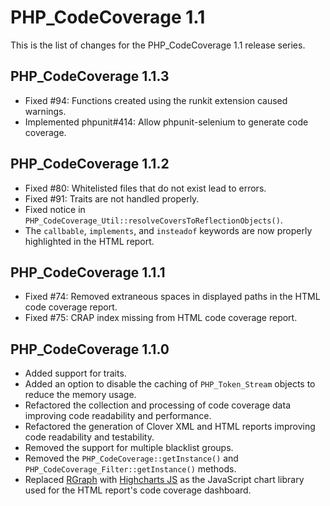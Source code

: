 PHP_CodeCoverage 1.1
====================

This is the list of changes for the PHP_CodeCoverage 1.1 release series.

PHP_CodeCoverage 1.1.3
----------------------

* Fixed #94: Functions created using the runkit extension caused warnings.
* Implemented phpunit#414: Allow phpunit-selenium to generate code coverage.

PHP_CodeCoverage 1.1.2
----------------------

* Fixed #80: Whitelisted files that do not exist lead to errors.
* Fixed #91: Traits are not handled properly.
* Fixed notice in `PHP_CodeCoverage_Util::resolveCoversToReflectionObjects()`.
* The `callbable`, `implements`, and `insteadof` keywords are now properly highlighted in the HTML report.

PHP_CodeCoverage 1.1.1
----------------------

* Fixed #74: Removed extraneous spaces in displayed paths in the HTML code coverage report.
* Fixed #75: CRAP index missing from HTML code coverage report.

PHP_CodeCoverage 1.1.0
----------------------

* Added support for traits.
* Added an option to disable the caching of `PHP_Token_Stream` objects to reduce the memory usage.
* Refactored the collection and processing of code coverage data improving code readability and performance.
* Refactored the generation of Clover XML and HTML reports improving code readability and testability.
* Removed the support for multiple blacklist groups.
* Removed the `PHP_CodeCoverage::getInstance()` and `PHP_CodeCoverage_Filter::getInstance()` methods.
* Replaced [RGraph](http://www.rgraph.net/) with [Highcharts JS](http://www.highcharts.com/) as the JavaScript chart library used for the HTML report's code coverage dashboard.
